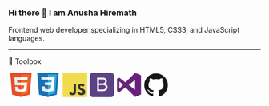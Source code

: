### Hi there 👋 I am Anusha Hiremath

Frontend web developer specializing in HTML5, CSS3, and JavaScript languages.

-----

🧰 Toolbox

<img src="https://github.com/devicons/devicon/blob/master/icons/html5/html5-original.svg" alt="html5" height="50" width="50"/>  <img src="https://github.com/devicons/devicon/blob/master/icons/css3/css3-original.svg" alt="css3" height="50" width="50"/>  <img src="https://github.com/devicons/devicon/blob/master/icons/javascript/javascript-original.svg" alt="javascript" height="50" width="50"/>  <img src="https://github.com/devicons/devicon/blob/master/icons/bootstrap/bootstrap-plain.svg" alt="bootstrap" height="50" width="50"/>  <img src="https://github.com/devicons/devicon/blob/master/icons/visualstudio/visualstudio-plain.svg" alt="visualstudio" height="50" width="50"/>  <img src="https://github.com/devicons/devicon/blob/master/icons/github/github-original.svg" alt="github" height="50" width="50"/>





